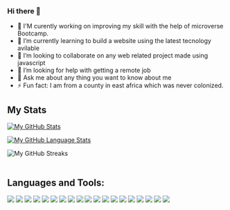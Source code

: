 ### Hi there 👋


 - 🔭 I'M curently working on improving my skill with the help of microverse Bootcamp.
 - 🌱 I’m currently learning to build a website using the latest tecnology avilable
 - 👯 I’m looking to collaborate on any web related project made using javascript
 - 🤔 I’m looking for help with getting a remote job
 - 💬 Ask me about any thing you want to know about me
 - ⚡ Fun fact: I am from a county in east africa which was never colonized.

 ## My Stats

[![My GitHub Stats](https://github-readme-stats.vercel.app/api/?username=Ashe546&count_private=true&theme=buefy&showicons=true)](https://github-readme-stats.vercel.app/api/?username=Ashe546&count_private=true&theme=buefy&showicons=true)

[![My GitHub Language Stats](https://github-readme-stats.vercel.app/api/top-langs/?username=Ashe546&langs_count=5&theme=buefy)](https://github-readme-stats.vercel.app/api/top-langs/?username=Ashe546&langs_count=5&theme=buefy)

![My GitHub Streaks](https://github-readme-streak-stats.herokuapp.com/?user=Ashe546&)
<br>
<br>

## Languages and Tools:  

<p align="left"><img src = "https://img.shields.io/badge/-HTML5-E34F26?style=flat&logo=html5&logoColor=white">
<img src = "https://img.shields.io/badge/-CSS3-1572B6?style=flat&logo=css3&logoColor=white">
<img src="https://img.shields.io/badge/-JavaScript-eed718?style=flat&logo=javascript&logoColor=ffffff">
<img src="http://img.shields.io/badge/-Git-F1502F?style=flat&logo=git&logoColor=FFFFFF">
<img src="http://img.shields.io/badge/-Github-000000?style=flat&logo=github&logoColor=FFFFFF">
<img src="http://img.shields.io/badge/-VS%20Code-007ACC?style=flat&logo=visual%20studio%20code&logoColor=white">
<img src = "https://img.shields.io/badge/Linux-FCC624?style=flat&logo=Linux&logoColor=white">
<img src = "https://img.shields.io/badge/Kali%20Linux-557C94?style=flat&logo=Kalilinux&logoColor=white">
<img src = "https://img.shields.io/badge/Bash-4EAA25?style=flat&logo=gnubash&logoColor=white">
<img src = "https://img.shields.io/badge/Npm-CB3837?style=flat&logo=npm&logoColor=white">
<img src = "https://img.shields.io/badge/Wireshark-1679A7?style=flat&logo=wireshark&logoColor=white">
<img src = "https://img.shields.io/badge/Microsoft%20Word-2B579A?style=flat&logo=microsoftword&logoColor=white">
<img src = "https://img.shields.io/badge/Vim-019733?style=flat&logo=vim&logoColor=white">
<img src = "https://img.shields.io/badge/jQuery-0769AD?style=flat&logo=jQuery&logoColor=white">
<img src = "https://img.shields.io/badge/Node.js-339933?style=flat&logo=Node.js&logoColor=white">
<img src = "https://img.shields.io/badge/Ruby-CC342D?style=flat&logo=ruby&logoColor=white">
<img src = "https://img.shields.io/badge/Postman-FF6C37?style=flat&logo=postman&logoColor=white">
<img src = "https://img.shields.io/badge/docker-F1502F?style=flat&logo=docker&logoColor=white">
<img src = "https://img.shields.io/badge/medium-696969?style=flat&logo=medium&logoColor=white">
</p>
<br/>
